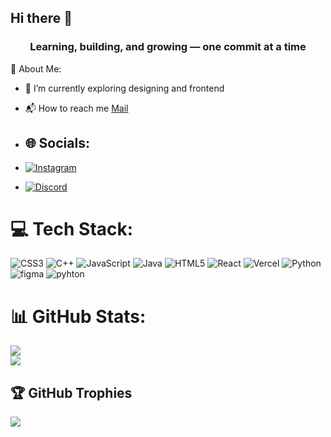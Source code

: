 ## Hi there 👋

<h3 align="center">Learning, building, and growing — one commit at a time</h3>

💫 About Me:

- 🎨 I’m currently exploring designing and frontend
- 📬 How to reach me [Mail](pvarnika05@gmail.com)

- ## 🌐 Socials:
- [![Instagram](https://img.shields.io/badge/Instagram-%23E4405F.svg?logo=Instagram&logoColor=white)](https://instagram.com/varnikaaa.xo)
- [![Discord](https://img.shields.io/badge/Discord-5865F2.svg?logo=discord&logoColor=white)](https://discord.com/users/userid) 

# 💻 Tech Stack:

![CSS3](https://img.shields.io/badge/css3-%231572B6.svg?style=for-the-badge&logo=css3&logoColor=white) ![C++](https://img.shields.io/badge/c++-%2300599C.svg?style=for-the-badge&logo=c%2B%2B&logoColor=white) ![JavaScript](https://img.shields.io/badge/javascript-%23323330.svg?style=for-the-badge&logo=javascript&logoColor=%23F7DF1E) ![Java](https://img.shields.io/badge/java-%23ED8B00.svg?style=for-the-badge&logo=openjdk&logoColor=white) ![HTML5](https://img.shields.io/badge/html5-%23E34F26.svg?style=for-the-badge&logo=html5&logoColor=white)  ![React](https://img.shields.io/badge/react-%2320232a.svg?style=for-the-badge&logo=react&logoColor=%2361DAFB)  ![Vercel](https://img.shields.io/badge/vercel-%23000000.svg?style=for-the-badge&logo=vercel&logoColor=white) ![Python](https://img.shields.io/badge/python-306998.svg?style=for-the-badge&logo=python&logoColor=FFD43B) ![figma](https://img.shields.io/badge/figma-%231572B6.svg?style=for-the-badge&logo=figma&logoColor=white) ![pyhton](https://img.shields.io/badge/python-%231572B6.svg?style=for-the-badge&logo=python&logoColor=white) 
# 📊 GitHub Stats:

![](https://github-readme-streak-stats.herokuapp.com/?user=varnikapv&theme=dark&hide_border=false)<br/>
![](https://github-readme-stats.vercel.app/api/top-langs/?username=varnikapv&theme=dark&hide_border=false&include_all_commits=false&count_private=false&layout=compact)

## 🏆 GitHub Trophies

![](https://github-profile-trophy.vercel.app/?username=varnikapv&theme=radical&no-frame=false&no-bg=true&margin-w=4)
